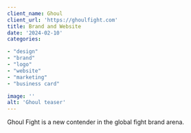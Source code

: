 ```yaml
---
client_name: Ghoul
client_url: 'https://ghoulfight.com'
title: Brand and Website
date: '2024-02-10'
categories:

- "design"
- "brand"
- "logo"
- "website"
- "marketing"
- "business card"

image: ''
alt: 'Ghoul teaser'
---
```


Ghoul Fight is a new contender in the global fight brand arena.
